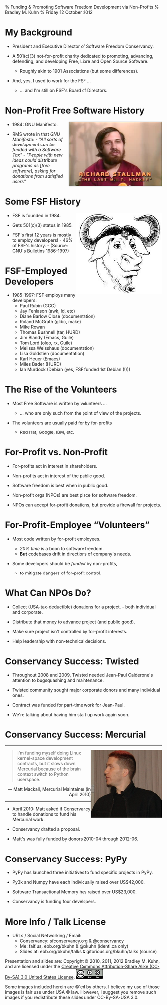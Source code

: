 % Funding &amp; Promoting Software Freedom Development via Non-Profits
% Bradley M. Kuhn
% Friday 12 October 2012

# My Background

+ President and Executive Director of Software Freedom Conservancy.

+ A 501(c)(3) not-for-profit charity dedicated to promoting, advancing, defending, and developing Free, Libre and Open Source Software.
     - Roughly akin to 1901 Associations (but some differences).

+ And, yes, I used to work for the FSF &hellip;
     + &hellip; and I'm still on FSF's Board of Directors.

# Non-Profit Free Software History

<img src="rms-80s-scaled.png" align="right" />

+ 1984: GNU Manifesto.

+ RMS wrote in that *GNU Manifesto*:
      - *"All sorts of development can be funded with a Software Tax"*
      - *"People with new ideas could distribute programs as [free software], asking for donations from satisfied users"*

# Some FSF History

<img src="gnu-head.jpg" align="right" />

+ FSF is founded in 1984.

+ Gets 501(c)(3) status in 1985.

+ FSF's first 12 years is mostly to employ developers!
      - 46% of FSF's history.
      - (Source: GNU's Bulletins 1986-1997)

# FSF-Employed Developers

+ 1985-1997: FSF employs many developers:
    + Paul Rubin (GCC)
    + Jay Fenlason (awk, ld, etc)
    + Diane Barlow Close (documentation)
    + Roland McGrath (glibc, make)
    + Mike Rowan
    + Thomas Bushnell (tar, HURD)
    + Jim Blandy (Emacs, Guile)
    + Tom Lord (oleo, rx, Guile)
    + Melissa Weisshaus (documentation)
    + Lisa Goldstien (documentation)
    + Karl Heuer (Emacs)
    + Miles Bader (HURD)
    + Ian Murdock (Debian (yes, FSF funded 1st Debian (!)))

# The Rise of the Volunteers

+ Most Free Software is written by volunteers &hellip;
     + &hellip; who are only such from the point of view of the projects.

+ The volunteers are usually paid for by for-profits
     - Red Hat, Google, IBM, etc.

# For-Profit vs. Non-Profit

+ For-profits act in interest in shareholders.

+ Non-profits act in interest of the public good.

+ Software freedom is best when in public good.

+ Non-profit orgs (NPOs) are best place for software freedom.

+ NPOs can accept for-profit donations, but provide a firewall for projects.

# For-Profit-Employee &ldquo;Volunteers&rdquo;

+ Most code written by for-profit employees.
     + *20% time* is a boon to software freedom.
     + **But** codebases drift in directions of company's needs.

+ Some developers should be *funded* by non-profits,
     - to mitigate dangers of for-profit control.

# What Can NPOs Do?

+ Collect (USA-tax-deductible) donations for a project.
      - both individual and corporate.

+ Distribute that money to advance project (and public good).

+ Make sure project isn't controlled by for-profit interests.

+ Help leadership with non-technical decisions.

# Conservancy Success: Twisted

+ Throughout 2008 and 2009, Twisted needed Jean-Paul Calderone's attention to bugsquashing and maintenance.

+ Twisted community sought major corporate donors and many individual ones.

+ Contract was funded for part-time work for Jean-Paul.

+ We're talking about having him start up work again soon.

# Conservancy Success: Mercurial

***

<img src="matt-mackall-scaled.jpg" align="right" />

> I'm funding myself doing Linux kernel-space development contracts, but it slows down Mercurial because of the brain context switch to Python userspace.

<span class="fitonslide">
<p align=right>
 &mdash; Matt Mackall, Mercurial Maintainer (in April 2010)
</p>
</span>

***

+ April 2010: Matt asked if Conservancy to handle donations to fund his Mercurial work.

+ Conservancy drafted a proposal.

+ Matt's was fully funded by donors 2010-04 through 2012-06.

# Conservancy Success: PyPy

+ PyPy has launched three initiatives to fund specific projects in PyPy.

+ Py3k and Numpy have each individually raised over US$42,000.

+ Software Transactional Memory has raised over US$23,000.

+ Conservancy is funding four developers.


# More Info / Talk License

+ URLs / Social Networking / Email:
     - Conservancy: sfconservancy.org &amp; @conservancy
     - Me: faif.us, ebb.org/bkuhn &amp; @bkuhn (identi.ca only)
     - Slides at: ebb.org/bkuhn/talks &amp; gitorious.org/bkuhn/talks (source)

<span class="fitonslide">
<p>Presentation and slides are: Copyright &copy; 2010, 2011, 2012 Bradley M. Kuhn, and are licensed under the <a href="http://creativecommons.org/licenses/by-sa/3.0/usa/">Creative Commons Attribution-Share Alike (CC-By-SA) 3.0 United States License</a>. <img src="cc-by-sa-3-0_88x31.png"/></p>

<p>Some images included herein are &copy;'ed by others. I believe my use of those images is fair use under USA &copy; law.  However, I suggest you remove such images if you redistribute these slides under CC-By-SA-USA 3.0.
</p>
</span>

